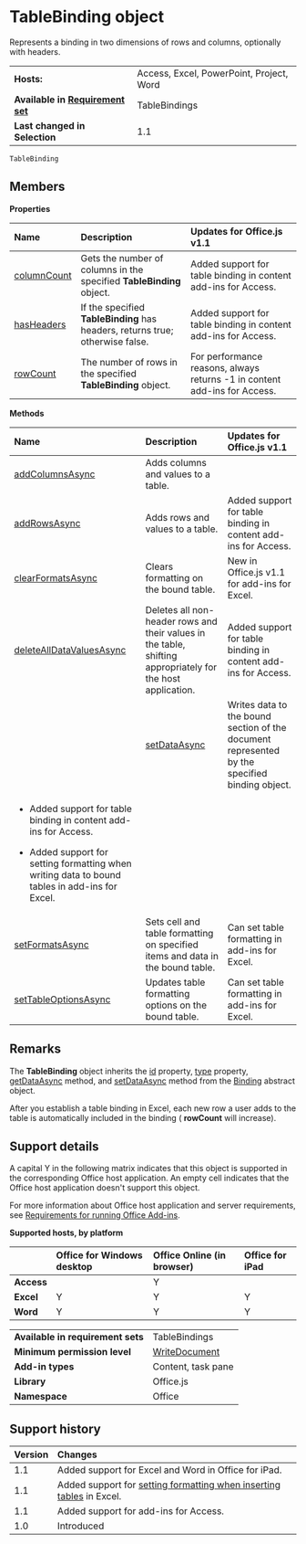 
# TableBinding object
Represents a binding in two dimensions of rows and columns, optionally with headers.

|||
|:-----|:-----|
|**Hosts:**|Access, Excel, PowerPoint, Project, Word|
|**Available in [Requirement set](http://msdn.microsoft.com/library/6b6702f2-b0a5-46ab-a356-8dda897ca8ae%28Office.15%29.aspx)**|TableBindings|
|**Last changed in Selection**|1.1|

```
TableBinding
```


## Members


**Properties**


|**Name**|**Description**|**Updates for Office.js v1.1**|
|:-----|:-----|:-----|
|[columnCount](../../reference/shared/binding.tablebinding.columncount.md)|Gets the number of columns in the specified  **TableBinding** object.|Added support for table binding in content add-ins for Access.|
|[hasHeaders](../../reference/shared/binding.tablebinding.hasheaders.md)|If the specified  **TableBinding** has headers, returns true; otherwise false.|Added support for table binding in content add-ins for Access.|
|[rowCount](../../reference/shared/binding.tablebinding.rowcount.md)|The number of rows in the specified  **TableBinding** object.|For performance reasons, always returns -1 in content add-ins for Access.|

**Methods**


|**Name**|**Description**|**Updates for Office.js v1.1**|
|:-----|:-----|:-----|
|[addColumnsAsync](../../reference/shared/binding.tablebinding.addcolumnsasync.md)|Adds columns and values to a table.||
|[addRowsAsync](../../reference/shared/binding.tablebinding.addrowsasync.md)|Adds rows and values to a table.|Added support for table binding in content add-ins for Access.|
|[clearFormatsAsync](../../reference/shared/binding.tablebinding.clearformatsasync.md)|Clears formatting on the bound table.|New in Office.js v1.1 for add-ins for Excel.|
|[deleteAllDataValuesAsync](../../reference/shared/binding.tablebinding.deletealldatavaluesasync.md)|Deletes all non-header rows and their values in the table, shifting appropriately for the host application.|Added support for table binding in content add-ins for Access.|
||[setDataAsync](../../reference/shared/binding.setdataasync.md)|Writes data to the bound section of the document represented by the specified binding object.|
<ul xmlns:xlink="http://www.w3.org/1999/xlink" xmlns:mtps="http://msdn2.microsoft.com/mtps" xmlns:MSHelp="http://msdn.microsoft.com/mshelp" xmlns:mshelp="http://msdn.microsoft.com/mshelp" xmlns:ddue="http://ddue.schemas.microsoft.com/authoring/2003/5" xmlns:msxsl="urn:schemas-microsoft-com:xslt"><li><p>Added support for table binding in content add-ins for Access.</p></li><li><p>Added support for setting formatting when writing data to bound tables in add-ins for Excel.</p></li></ul>|
|[setFormatsAsync](../../reference/shared/binding.tablebinding.setformatsasync.md)|Sets cell and table formatting on specified items and data in the bound table.|Can set table formatting in add-ins for Excel.|
|[setTableOptionsAsync](../../reference/shared/binding.tablebinding.settableoptionsasync.md)|Updates table formatting options on the bound table.|Can set table formatting in add-ins for Excel.|

## Remarks

The  **TableBinding** object inherits the [id](../../reference/shared/binding.id.md) property, [type](../../reference/shared/binding.type.md) property, [getDataAsync](../../reference/shared/binding.getdataasync.md) method, and [setDataAsync](../../reference/shared/binding.setdataasync.md) method from the [Binding](../../reference/shared/binding.md) abstract object.

After you establish a table binding in Excel, each new row a user adds to the table is automatically included in the binding ( **rowCount** will increase).


## Support details


A capital Y in the following matrix indicates that this object is supported in the corresponding Office host application. An empty cell indicates that the Office host application doesn't support this object.

For more information about Office host application and server requirements, see [Requirements for running Office Add-ins](http://msdn.microsoft.com/library/67340567-bb9a-498c-96d3-3f52f28c16bc%28Office.15%29.aspx).


**Supported hosts, by platform**


||**Office for Windows desktop**|**Office Online (in browser)**|**Office for iPad**|
|:-----|:-----|:-----|:-----|
|**Access**||Y||
|**Excel**|Y|Y|Y|
|**Word**|Y|Y|Y|

|||
|:-----|:-----|
|**Available in requirement sets**|TableBindings|
|**Minimum permission level**|[WriteDocument](http://msdn.microsoft.com/library/da2efadc-4ebf-45fe-be39-397ac1eb1dbd%28Office.15%29.aspx)|
|**Add-in types**|Content, task pane|
|**Library**|Office.js|
|**Namespace**|Office|

## Support history




|**Version**|**Changes**|
|:-----|:-----|
|1.1|Added support for Excel and Word in Office for iPad.|
|1.1|Added support for [setting formatting when inserting tables](http://msdn.microsoft.com/library/46b05707-b350-41be-b6b8-311799c71a33%28Office.15%29.aspx) in Excel.|
|1.1|Added support for add-ins for Access.|
|1.0|Introduced|
